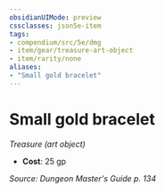 ```yaml
---
obsidianUIMode: preview
cssclasses: json5e-item
tags:
- compendium/src/5e/dmg
- item/gear/treasure-art-object
- item/rarity/none
aliases: 
- "Small gold bracelet"
---
```

# Small gold bracelet
*Treasure (art object)*  

- **Cost**: 25 gp

*Source: Dungeon Master's Guide p. 134*